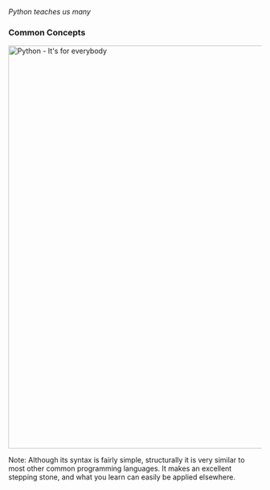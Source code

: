 _Python teaches us many_

### Common Concepts

<img alt="Python - It's for everybody" src="images/stepping-stone.svg" width="800">

Note:
Although its syntax is fairly simple, structurally it is very similar to most other common programming languages. It makes an excellent stepping stone, and what you learn can easily be applied elsewhere.